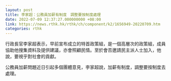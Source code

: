 ```yaml
---
layout: post
title: 李家超：公務員加薪有制度　調整要按制度處理
date: 2022-07-09 12:37:27.000000000 +08:00
link: https://news.rthk.hk/rthk/ch/component/k2/1656949-20220709.htm
categories: rthk
---
```


行政長官李家超表示，早前宣布成立的特首政策組，是一個高層次的政策組，成員協助他搜集資料及提供建議，亦會照顧民情。至於會否邀請民主派人士加入，他說，要視乎對社會的貢獻。

公務員加薪問題近日引起多個團體意見，李家超說，加薪有制度，調整要按制度去處理。
